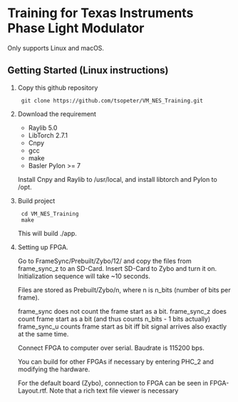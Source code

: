 # Training for Texas Instruments Phase Light Modulator

Only supports Linux and macOS.

## Getting Started (Linux instructions)
1. Copy this github repository

        git clone https://github.com/tsopeter/VM_NES_Training.git

2.  Download the requirement

    * Raylib 5.0
    * LibTorch 2.7.1
    * Cnpy
    * gcc
    * make
    * Basler Pylon >= 7

    Install Cnpy and Raylib to /usr/local, and install libtorch and Pylon to /opt.

3. Build project

        cd VM_NES_Training
        make

    This will build ./app.

4. Setting up FPGA.

    Go to FrameSync/Prebuilt/Zybo/12/ and copy the files from frame_sync_z to an SD-Card. Insert SD-Card to Zybo and turn it on. Initialization sequence will take ~10 seconds.

    Files are stored as Prebuilt/Zybo/n, where n is n_bits (number of bits per frame).

    frame_sync   does not count the frame start as a bit.
    frame_sync_z does count frame start as a bit (and thus counts n_bits - 1 bits actually)
    frame_sync_u counts frame start as bit iff bit signal arrives also exactly at the same time.


    Connect FPGA to computer over serial. Baudrate is 115200 bps.

    You can build for other FPGAs if necessary by entering PHC_2 and modifying the hardware.

    For the default board (Zybo), connection to FPGA can be seen in FPGA-Layout.rtf. Note that a rich text file viewer is necessary

